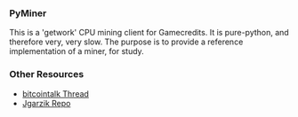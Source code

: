 ### PyMiner ###

This is a 'getwork' CPU mining client for Gamecredits. It is pure-python, and therefore very, very slow.  The purpose is to provide a reference implementation of a miner, for study.

### Other Resources ###

- [bitcointalk Thread](https://bitcointalk.org/index.php?topic=3546.0)
- [Jgarzik Repo](https://github.com/jgarzik/pyminer)